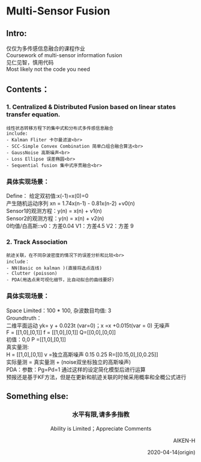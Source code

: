 # Multi-Sensor Fusion
## Intro:

仅仅为多传感信息融合的课程作业<br>
Coursework of multi-sensor information fusion<br>
见仁见智，慎用代码 <br>
Most likely not the code you need<br>


## Contents：

### 1. Centralized & Distributed Fusion based on linear states transfer equation. <br>
    线性状态转移方程下的集中式和分布式多传感信息融合
    include:  
    - Kalman Fliter 卡尔曼滤波<br>
    - SCC-Simple Convex Combination 简单凸组合融合算法<br>
    - GaussNoise 高斯噪声<br>
    - Loss Ellipse 误差椭圆<br>
    - Sequential fusion 集中式序贯融合<br>

### 具体实现场景：
Define：
给定双初值:x(-1)=x(0)=0 <br>
产生随机运动序列 xn = 1.74x(n-1) - 0.81x(n-2) +v0(n) <br>
Sensor1的观测方程：y(n) = x(n) + v1(n) <br>
Sensor2的观测方程：y(n) = x(n) + v2(n) <br>
0均值/白高斯::v0：方差0.04 V1：方差4.5 V2：方差 9 <br>

### 2. Track Association
    航迹关联，在不同杂波密度的情况下的误差分析和比较<br>
    include：
    - NN(Basic on kalman )(直接将选点连线)
    - Clutter (poisson)
    - PDA(用选点来可视化细节，比自动拟合的曲线要好)

### 具体实现场景：
Space Limited：100 * 100,   杂波数目均值:  3 <br>
Groundtruth：<br>
二维平面运动 yk= y + 0.023t (var=0)；x =x +0.015t(var = 0) 无噪声<br>
F = [[1,0],[0,1]]  f = [[1,0],[0,1]] Q=[[0,0],[0,0]]<br>
初值：0,0 P =[[1,0],[0,1]]<br>
真实量测:<br>
H = [[1,0],[0,1]]  v =独立高斯噪声 0.15 0.25 R=[[0.15,0],[0,0.25]]<br>
实际量测 = 真实量测 + (noise双坐标独立的高斯噪声)<br>
PDA：参数：Pg=Pd=1 通过这样的设定简化模型后进行运算<br>
预报还是基于KF方法，但是在更新和航迹关联的时候采用概率和全概公式进行<br>


## Something else:

### <center>水平有限,请多多指教</center>
<center>Ability is Limited；Appreciate Comments</center>

<p align='right'>AIKEN-H<br></p> 
<p align='right'>2020-04-14(origin)</p>